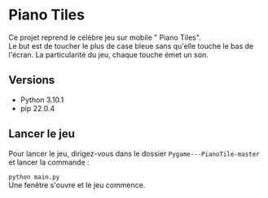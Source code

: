# Piano Tiles
Ce projet reprend le célèbre jeu sur mobile " Piano Tiles". 
<br>
Le but est de toucher le plus de case bleue sans qu'elle touche le bas de l'écran. La particularité du jeu, chaque touche émet un son.

##  Versions
- Python 3.10.1
- pip 22.0.4

## Lancer le jeu
Pour lancer le jeu, dirigez-vous dans le dossier `Pygame---PianoTile-master` et lancer la commande :
<br>


`python main.py`
<br>
Une fenêtre s'ouvre et le jeu commence.
